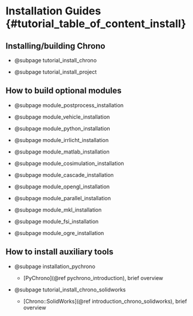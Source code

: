 Installation Guides {#tutorial_table_of_content_install}
==========================

## Installing/building Chrono

-   @subpage tutorial_install_chrono

-   @subpage tutorial_install_project
	
	
## How to build optional modules

-   @subpage module_postprocess_installation

-   @subpage module_vehicle_installation	

-   @subpage module_python_installation

-   @subpage module_irrlicht_installation

-   @subpage module_matlab_installation	

-   @subpage module_cosimulation_installation

-   @subpage module_cascade_installation

-   @subpage module_opengl_installation

-   @subpage module_parallel_installation

-   @subpage module_mkl_installation

-   @subpage module_fsi_installation

-   @subpage module_ogre_installation

	
## How to install auxiliary tools

- @subpage installation_pychrono
  - [PyChrono](@ref pychrono_introduction), brief overview

- @subpage tutorial_install_chrono_solidworks
  - [Chrono::SolidWorks](@ref introduction_chrono_solidworks), brief overview
	
